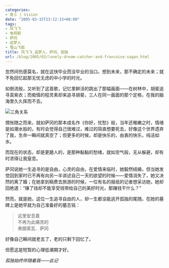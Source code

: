 ```yaml
---
categories:
- 景彡 | Vision
date: "2005-03-15T23:12:15+08:00"
tags:
- 凤飞飞
- 电视剧
- 萨冈
- 追梦人
- 雪山飞狐
title: 风飞飞_追梦人、萨冈、孤独
url: /blog/2005/03/lonely-dream-catcher-and-francoise-sagan.html
---
```

忽然间伤感莫名，就在这快毕业而没毕业的当口。想到未来，那不确定的未来；就不免回忆起那无忧无虑的中小学的时光。

如倒流般，又听到了这首歌，记忆里鲜活的跳出了那幅画面——在树林中，胡斐追寻袁紫衣；而痴情的程灵素却来追寻胡斐，三人在同一画面的那个定格，在我的脑海里久久挥而不去。

<span class="center">![三角关系][1]</span>

惆怅随之而来，就如萨冈的那本成名作《你好，忧愁》般，当年还稚嫩之时，情绪是如潮水般的，有时会觉得自己很难过，难过的简直想要死去，好像这个世界遗弃了我，生命一瞬间就真空了；但更多的时候，却是快乐的，由衷的快乐，纯洁如水。

而现在的状态，却是更磨人的，是那种黏黏的愁绪，就如空气般，无从躲避，却有时浓得让我窒息。

<!--more-->

萨冈说她一生追寻的是自由，心灵的自由，在爱情来临时，她毅然结婚，但当她发觉回到家时已不再有向另一半讲述自己一天的欲望的时候——爱情消失了，她又决然的离了婚；在她拿到稿费去旅游的时候，一位有名的报纸的记者想采访她，她却回绝道：“赚了钱却不能享受钱带给自己的美好时光，那赚钱干什么？”

然而，就是她，这位一生追寻自由的人，却一生都没能逃开孤独的尾随。在她的墓碑上是她早就为自己准备好的墓志铭：

> 这里安息着  
> 不再为此痛苦的  
> 弗朗索瓦．萨冈

好像自己瞬间就老去了，老的只剩下回忆了。

但愿这是短暂的心理低潮期才好。

*孤独始终伴随着我——此记*

  [1]: /images/sanjiao.jpg "雪山飞狐-三角关系"
